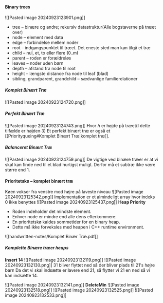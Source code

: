 #### Binary trees
![[Pasted image 20240923123901.png]]
* tree – binære og andre; rekursiv datastruktur(Alle bogstaverne på træet over)
* node – element med data
* edge – forbindelse mellem noder
* root – indgangspunktet til træet. Det eneste sted man kan tilgå et træ
* child – nul, et, to eller flere (0..m)
* parent – roden er forældreløs
* leaves – noder uden børn
* depth – afstand fra node til root
* height – længste distance fra node til leaf (blad)
* sibling, grandparent, grandchild – sædvanlige familierelationer
##### Komplet Binært Træ
![[Pasted image 20240923124720.png]]

##### Perfekt Binært Træ
![[Pasted image 20240923124743.png]]
Hvor $h$ er højde på træet(I dette tilfælde er højden 3)
Et perfekt binært træ er også et [[Priorityqueing#Komplet Binært Træ|komplet træ]].

##### Balanceret Binært Træ
![[Pasted image 20240923124759.png]]
De vigtige ved binære træer er at vi skal kan finde ned til et blad hurtigst muligt. Derfor må et subtræ ikke være større end 1.

#### Prioritetskø – komplet binært træ
Køen vokser fra venstre mod højre på laveste niveau
![[Pasted image 20240923125342.png]]
Implementation er et almindeligt array hvor indeks 0 ikke benyttes
![[Pasted image 20240923125437.png]]
**Heap Priority**
* Roden indeholder det mindste element.
* Enhver node er mindre end alle dens efterkommere.
* En prioritetskø kaldes sommetider for en binary heap.
* Dette må ikke forveksles med heapen i C++ runtime environment.

![[handwritten-notes/Komplet Binær Træ.pdf]]


##### Komplette Binære træer heaps
**Insert 14**
![[Pasted image 20240923132119.png]]
![[Pasted image 20240923132130.png]]
31 bliver flyttet ned så der bliver plads til 21's højre barn
Da det vi skal indsætte er lavere end 21, så flytter vi 21 en ned så vi kan indsætte 14.

![[Pasted image 20240923132141.png]]
**DeleteMin**
![[Pasted image 20240923132518.png]]
![[Pasted image 20240923132525.png]]
![[Pasted image 20240923132533.png]]

